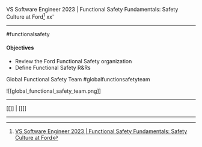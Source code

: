 VS Software Engineer 2023 | Functional Safety Fundamentals: Safety Culture at Ford[^1] 
xx'
***
#functionalsafety

#### Objectives

- Review the Ford Functional Safety organization
- Define Functional Safety R&Rs


Global Functional Safety Team
#globalfunctionsafetyteam

![[global_functional_safety_team.png]]





***
[[]] | [[]]

***
[^1]: [VS Software Engineer 2023 | Functional Safety Fundamentals: Safety Culture at Ford](https://efds.fa.em5.oraclecloud.com/fscmUI/redwood/learner/learn/learn-enrollment-details?launchedFrom=catalog-details&learnerRecordId=300003641874739&persona=ORA_LEARNER)